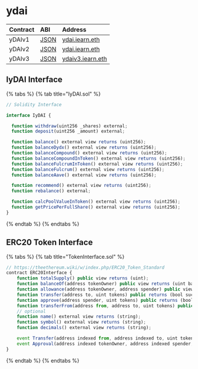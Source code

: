 # ydai

| Contract | ABI                                                                                   | Address                                                                                                  |
| :------- | :------------------------------------------------------------------------------------ | :------------------------------------------------------------------------------------------------------- |
| yDAIv1   | [JSON](https://github.com/yearn/itoken/blob/master/build/contracts/yDAI.json) | [ydai.iearn.eth](https://etherscan.io/address/0x9d25057e62939d3408406975ad75ffe834da4cdd#readContract)   |
| yDAIv2   | [JSON](https://github.com/yearn/itoken/blob/master/build/contracts/yDAI.json) | [ydai.iearn.eth](https://etherscan.io/address/0x16de59092dAE5CcF4A1E6439D611fd0653f0Bd01#readContract)   |
| yDAIv3   | [JSON](https://github.com/yearn/itoken/blob/master/build/contracts/yDAI.json) | [ydaiv3.iearn.eth](https://etherscan.io/address/0xC2cB1040220768554cf699b0d863A3cd4324ce32#readContract) |

## IyDAI Interface

{% tabs %}
{% tab title="IyDAI.sol" %}

```javascript
// Solidity Interface

interface IyDAI {

  function withdraw(uint256 _shares) external;
  function deposit(uint256 _amount) external;

  function balance() external view returns (uint256);
  function balanceDydx() external view returns (uint256);
  function balanceCompound() external view returns (uint256);
  function balanceCompoundInToken() external view returns (uint256);
  function balanceFulcrumInToken() external view returns (uint256);
  function balanceFulcrum() external view returns (uint256);
  function balanceAave() external view returns (uint256);

  function recommend() external view returns (uint256);
  function rebalance() external;

  function calcPoolValueInToken() external view returns (uint256);
  function getPricePerFullShare() external view returns (uint256);
}
```

{% endtab %}
{% endtabs %}

## ERC20 Token Interface

{% tabs %}
{% tab title="TokenInterface.sol" %}

```javascript
// https://theethereum.wiki/w/index.php/ERC20_Token_Standard
contract ERC20Interface {
    function totalSupply() public view returns (uint);
    function balanceOf(address tokenOwner) public view returns (uint balance);
    function allowance(address tokenOwner, address spender) public view returns (uint remaining);
    function transfer(address to, uint tokens) public returns (bool success);
    function approve(address spender, uint tokens) public returns (bool success);
    function transferFrom(address from, address to, uint tokens) public returns (bool success);
    // optional
    function name() external view returns (string);
    function symbol() external view returns (string);
    function decimals() external view returns (string);

    event Transfer(address indexed from, address indexed to, uint tokens);
    event Approval(address indexed tokenOwner, address indexed spender, uint tokens);
}
```

{% endtab %}
{% endtabs %}
